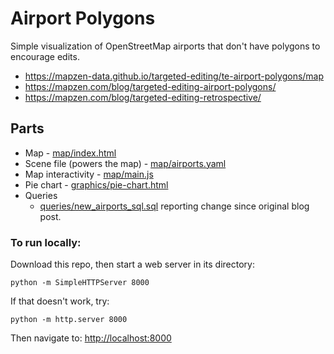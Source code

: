 # Airport Polygons
Simple visualization of OpenStreetMap airports that don't have polygons to encourage edits.

* https://mapzen-data.github.io/targeted-editing/te-airport-polygons/map
* https://mapzen.com/blog/targeted-editing-airport-polygons/
* https://mapzen.com/blog/targeted-editing-retrospective/

## Parts

* Map - [map/index.html](map/index.html)
* Scene file (powers the map) - [map/airports.yaml](map/airports.yaml)
* Map interactivity - [map/main.js](map/main.js)
* Pie chart - [graphics/pie-chart.html](graphics/pie-chart.html)
* Queries 
	* [queries/new_airports_sql.sql](https://github.com/mapzen-data/targeted-editing/blob/gh-pages/queries/new_airports_sql.sql) reporting change since original blog post.

### To run locally:

Download this repo, then start a web server in its directory:

    python -m SimpleHTTPServer 8000
    
If that doesn't work, try:

    python -m http.server 8000
    
Then navigate to: [http://localhost:8000](http://localhost:8000)

